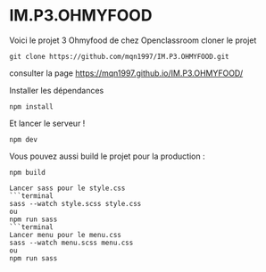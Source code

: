 # IM.P3.OHMYFOOD
Voici le projet 3 Ohmyfood de chez Openclassroom
 cloner le projet
```terminal
git clone https://github.com/mqn1997/IM.P3.OHMYFOOD.git
```
consulter la page
https://mqn1997.github.io/IM.P3.OHMYFOOD/

Installer les dépendances
```terminal
npm install
```
Et lancer le serveur !
```terminal
npm dev
```
Vous pouvez aussi build le projet pour la production : 
```terminal
npm build

Lancer sass pour le style.css 
```terminal
sass --watch style.scss style.css
ou
npm run sass
```terminal
Lancer menu pour le menu.css
sass --watch menu.scss menu.css
ou
npm run sass
